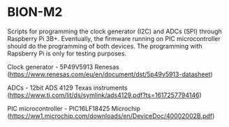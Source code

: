 # BION-M2

Scripts for programming the clock generator (I2C) and ADCs (SPI) through Raspberry Pi 3B+. Eventually, the firmware running on PIC microcontroller should do the programming of both devices. The programming with Rapsberry Pi is only for testing purposes.

Clock generator - 5P49V5913 Renesas (https://www.renesas.com/eu/en/document/dst/5p49v5913-datasheet)

ADCs - 12bit ADS 4129 Texas instruments (https://www.ti.com/lit/ds/symlink/ads4129.pdf?ts=1617257794146)

PIC microcontroller - PIC16LF18425 Microchip (https://ww1.microchip.com/downloads/en/DeviceDoc/40002002B.pdf)
